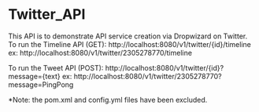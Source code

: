 # Twitter_API
This API is to demonstrate API service creation via Dropwizard on Twitter.
To run the Timeline API (GET):
http://localhost:8080/v1/twitter/{id}/timeline
ex:
http://localhost:8080/v1/twitter/2305278770/timeline

To run the Tweet API (POST):
http://localhost:8080/v1/twitter/{id}?message={text}
ex:
http://localhost:8080/v1/twitter/2305278770?message=PingPong

*Note: the pom.xml and config.yml files have been excluded.
